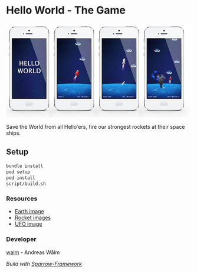 Hello World - The Game
=====================

![Screenshots](screenshots.jpg)

Save the World from all Hello'ers, fire our strongest rockets at their space ships.

## Setup

    bundle install
    pod setup
    pod install
    script/build.sh

### Resources

 * [Earth image](http://jootix.com/wallpaper/1189)
 * [Rocket images](http://graphicriver.net/item/rocket-ships/2698901)
 * [UFO image](http://graphicriver.net/item/flying-saucer-photoshop-psd/2291619?sso)

### Developer

[walm](https://github.com/walm) - Andreas Wålm

*Build with [Sparrow-Framework](https://github.com/PrimaryFeather/Sparrow-Framework)*
